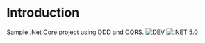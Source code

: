 # Introduction 
Sample .Net Core project using DDD and CQRS.
![DEV](https://github.com/ZeyuWangGit/order-api/actions/workflows/dotnet.yml/badge.svg)
![.NET 5.0](https://img.shields.io/badge/.net-5.0-blue.svg)
